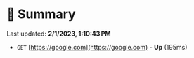 # 📖 Summary
Last updated: **2/1/2023, 1:10:43 PM**

- `GET` [https://google.com](https://google.com) - **Up** (195ms)
